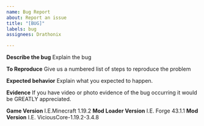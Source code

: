 ```yaml
---
name: Bug Report
about: Report an issue
title: "[BUG]"
labels: bug
assignees: Drathonix

---
```


**Describe the bug**
Explain the bug

**To Reproduce**
Give us a numbered list of steps to reproduce the problem

**Expected behavior**
Explain what you expected to happen.

**Evidence**
If you have video or photo evidence of the bug occurring it would be GREATLY appreciated.

**Game Version**
I.E.Minecraft 1.19.2
**Mod Loader Version**
I.E. Forge 43.1.1
**Mod Version** 
I.E. ViciousCore-1.19.2-3.4.8
